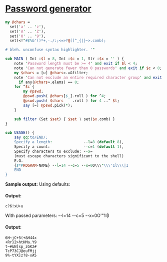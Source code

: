 [1]: https://rosettacode.org/wiki/Password_generator

# [Password generator][1]

```perl
my @chars =
  set('a' .. 'z'),
  set('A' .. 'Z'),
  set('0' .. '9'),
  set(<!"#$%&'()*+,-./:;<=>?@[]^_{|}~>.comb);

# bleh. unconfuse syntax highlighter. '"

sub MAIN ( Int :$l = 8, Int :$c = 1, Str :$x = '' ) {
    note 'Password length must be >= 4' and exit if $l < 4;
    note 'Can not generate fewer than 0 passwords' and exit if $c < 0;
    my $chars = [∪] @chars».=&filter;
    note 'Can not exclude an entire required character group' and exit
      if any(@chars».elems) == 0;
    for ^$c {
        my @pswd;
        @pswd.push( @chars[$_].roll ) for ^4;
        @pswd.push( $chars    .roll ) for 4 ..^ $l;
        say [~] @pswd.pick(*);
    }

    sub filter (Set $set) { $set ∖ set($x.comb) }
}

sub USAGE() {
    say qq:to/END/;
    Specify a length:              --l=8 (default 8),
    Specify a count:               --c=1 (default 1),
    Specify characters to exclude: --x=
    (must escape characters significant to the shell)
    E.G.
    {$*PROGRAM-NAME} --l=14 --c=5 --x=0O\\\"\\\'1l\\\|I
    END
}
```


**Sample output:**
Using defaults:


#### Output:
```
c?6!xU+u
```


With passed parameters: --l=14 --c=5 --x=0O\'\"1l\|I


#### Output:
```
6H~jC+5(+&H44x
+Rr}2>htHMa.Y9
t~#&N]sp_zGK2#
TcP73CJ@euFMjj
9%-tYX]z?8-xA5
```
